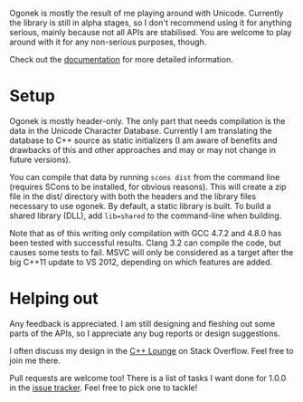 Ogonek is mostly the result of me playing around with Unicode. Currently the
library is still in alpha stages, so I don't recommend using it for anything
serious, mainly because not all APIs are stabilised. You are welcome to play
around with it for any non-serious purposes, though.

Check out the [documentation] for more detailed information.

# Setup

Ogonek is mostly header-only. The only part that needs compilation is the data
in the Unicode Character Database. Currently I am translating the database to
C++ source as static initializers (I am aware of benefits and drawbacks of this
and other approaches and may or may not change in future versions).

You can compile that data by running `scons dist` from the command line
(requires SCons to be installed, for obvious reasons). This will create a zip
file in the dist/ directory with both the headers and the library files
necessary to use ogonek. By default, a static library is built. To build a
shared library (DLL), add `lib=shared` to the command-line when building.

Note that as of this writing only compilation with GCC 4.7.2 and 4.8.0 has been
tested with successful results. Clang 3.2 can compile the code, but causes some
tests to fail. MSVC will only be considered as a target after the big C++11
update to VS 2012, depending on which features are added.

# Helping out

Any feedback is appreciated. I am still designing and fleshing out some parts of
the APIs, so I appreciate any bug reports or design suggestions.

I often discuss my design in the [C++ Lounge][lounge] on Stack Overflow. Feel
free to join me there. 

Pull requests are welcome too! There is a list of tasks I want done for 1.0.0 in
the [issue tracker]. Feel free to pick one to tackle!

 [documentation]: http://flamingdangerzone.com/ogonek
 [lounge]: http://chat.stackoverflow.com/rooms/10/loungec
 [issue tracker]: https://github.com/rmartinho/ogonek/issues?state=open

